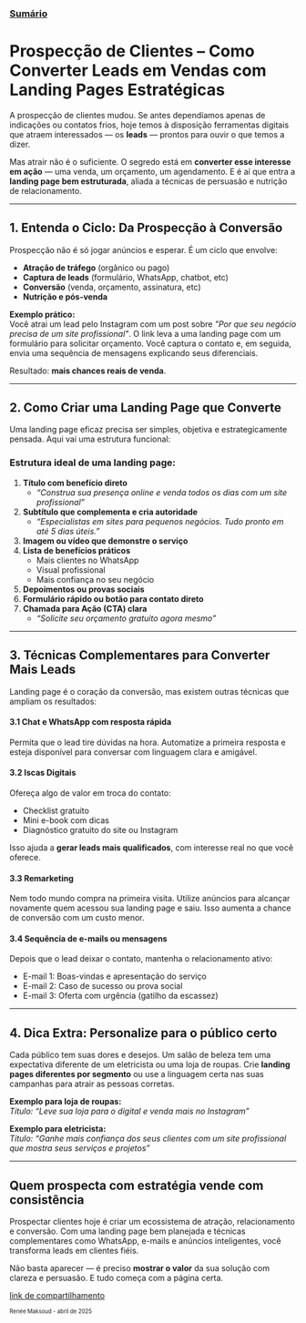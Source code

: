### [Sumário](<https://maksoud.github.io/Sumário>)

# Prospecção de Clientes – Como Converter Leads em Vendas com Landing Pages Estratégicas

A prospecção de clientes mudou. Se antes dependíamos apenas de indicações ou contatos frios, hoje temos à disposição ferramentas digitais que atraem interessados — os **leads** — prontos para ouvir o que temos a dizer.

Mas atrair não é o suficiente. O segredo está em **converter esse interesse em ação** — uma venda, um orçamento, um agendamento. E é aí que entra a **landing page bem estruturada**, aliada a técnicas de persuasão e nutrição de relacionamento.

---
## **1. Entenda o Ciclo: Da Prospecção à Conversão**

Prospecção não é só jogar anúncios e esperar. É um ciclo que envolve:

- **Atração de tráfego** (orgânico ou pago)
- **Captura de leads** (formulário, WhatsApp, chatbot, etc)
- **Conversão** (venda, orçamento, assinatura, etc)
- **Nutrição e pós-venda**

**Exemplo prático:**  
Você atrai um lead pelo Instagram com um post sobre _"Por que seu negócio precisa de um site profissional"_. O link leva a uma landing page com um formulário para solicitar orçamento. Você captura o contato e, em seguida, envia uma sequência de mensagens explicando seus diferenciais. 

Resultado: **mais chances reais de venda**.

---
## **2. Como Criar uma Landing Page que Converte**

Uma landing page eficaz precisa ser simples, objetiva e estrategicamente pensada. Aqui vai uma estrutura funcional:

### Estrutura ideal de uma landing page:

1. **Título com benefício direto**
    - _“Construa sua presença online e venda todos os dias com um site profissional”_
2. **Subtítulo que complementa e cria autoridade**
    - _“Especialistas em sites para pequenos negócios. Tudo pronto em até 5 dias úteis.”_
3. **Imagem ou vídeo que demonstre o serviço**
4. **Lista de benefícios práticos**
    - Mais clientes no WhatsApp
    - Visual profissional
    - Mais confiança no seu negócio
5. **Depoimentos ou provas sociais**
6. **Formulário rápido ou botão para contato direto**
7. **Chamada para Ação (CTA) clara**
    - _“Solicite seu orçamento gratuito agora mesmo”_


---
## **3. Técnicas Complementares para Converter Mais Leads**

Landing page é o coração da conversão, mas existem outras técnicas que ampliam os resultados:

#### **3.1 Chat e WhatsApp com resposta rápida**

Permita que o lead tire dúvidas na hora. Automatize a primeira resposta e esteja disponível para conversar com linguagem clara e amigável.

#### **3.2 Iscas Digitais**

Ofereça algo de valor em troca do contato:

- Checklist gratuito
- Mini e-book com dicas
- Diagnóstico gratuito do site ou Instagram

Isso ajuda a **gerar leads mais qualificados**, com interesse real no que você oferece.

#### **3.3 Remarketing**

Nem todo mundo compra na primeira visita. Utilize anúncios para alcançar novamente quem acessou sua landing page e saiu. Isso aumenta a chance de conversão com um custo menor.

#### **3.4 Sequência de e-mails ou mensagens**

Depois que o lead deixar o contato, mantenha o relacionamento ativo:

- E-mail 1: Boas-vindas e apresentação do serviço
- E-mail 2: Caso de sucesso ou prova social
- E-mail 3: Oferta com urgência (gatilho da escassez)

---
## **4. Dica Extra: Personalize para o público certo**

Cada público tem suas dores e desejos. Um salão de beleza tem uma expectativa diferente de um eletricista ou uma loja de roupas. Crie **landing pages diferentes por segmento** ou use a linguagem certa nas suas campanhas para atrair as pessoas corretas.

**Exemplo para loja de roupas:**  
_Título: “Leve sua loja para o digital e venda mais no Instagram”_  

**Exemplo para eletricista:**  
_Título: “Ganhe mais confiança dos seus clientes com um site profissional que mostra seus serviços e projetos”_

---
## **Quem prospecta com estratégia vende com consistência**

Prospectar clientes hoje é criar um ecossistema de atração, relacionamento e conversão. Com uma landing page bem planejada e técnicas complementares como WhatsApp, e-mails e anúncios inteligentes, você transforma leads em clientes fiéis.

Não basta aparecer — é preciso **mostrar o valor** da sua solução com clareza e persuasão. E tudo começa com a página certa.


[link de compartilhamento](<https://maksoud.github.io/Produtos%20Digitais/Prospec%C3%A7%C3%A3o%20de%20Clientes>)

<sup><sub>
Renée Maksoud - abril de 2025
</sub></sup>